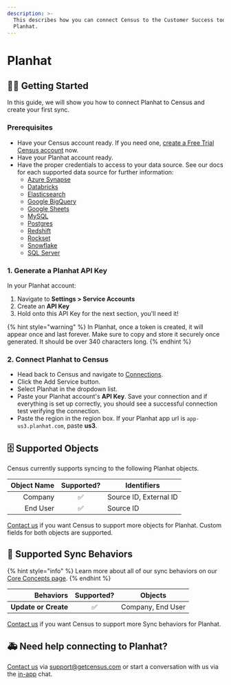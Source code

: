```yaml
---
description: >-
  This describes how you can connect Census to the Customer Success tool:
  Planhat.
---
```


# Planhat

## 🏃‍♀️ Getting Started

In this guide, we will show you how to connect Planhat to Census and create your first sync.

### Prerequisites

* Have your Census account ready. If you need one, [create a Free Trial Census account](https://app.getcensus.com/) now.
* Have your Planhat account ready.
* Have the proper credentials to access to your data source. See our docs for each supported data source for further information:
  * [Azure Synapse](../sources/azure-synapse.md)
  * [Databricks](https://docs.getcensus.com/sources/databricks)
  * [Elasticsearch](https://docs.getcensus.com/sources/elasticsearch)
  * [Google BigQuery](https://docs.getcensus.com/sources/google-bigquery)
  * [Google Sheets](https://docs.getcensus.com/sources/google-sheets)
  * [MySQL](https://docs.getcensus.com/sources/mysql)
  * [Postgres](https://docs.getcensus.com/sources/postgres)
  * [Redshift](https://docs.getcensus.com/sources/redshift)
  * [Rockset](https://docs.getcensus.com/sources/rockset)
  * [Snowflake](https://docs.getcensus.com/sources/snowflake)
  * [SQL Server](https://docs.getcensus.com/sources/sql-server)

### 1. Generate a Planhat API Key

In your Planhat account:

1. Navigate to **Settings > Service Accounts**
2. Create an **API Key**
3. Hold onto this API Key for the next section, you'll need it!

{% hint style="warning" %}
In Planhat, once a token is created, it will appear once and last forever. Make sure to copy and store it securely once generated. It should be over 340 characters long.
{% endhint %}

### 2. Connect Planhat to Census

* Head back to Census and navigate to [Connections](https://app.getcensus.com/connections).
* Click the Add Service button.
* Select Planhat in the dropdown list.
* Paste your Planhat account's **API Key**. Save your connection and if everything is set up correctly, you should see a successful connection test verifying the connection.
* Paste the region in the region box. If your Planhat app url is `app-us3.planhat.com`, paste **us3**.

## 🗄 Supported Objects

Census currently supports syncing to the following Planhat objects.

| **Object Name** | **Supported?** | **Identifiers**        |
| --------------: | :------------: | ---------------------- |
|         Company |        ✅       | Source ID, External ID |
|        End User |        ✅       | Source ID              |

[Contact us](mailto:support@getcensus.com) if you want Census to support more objects for Planhat. Custom fields for both objects are supported.

## 🔄 Supported Sync Behaviors

{% hint style="info" %}
Learn more about all of our sync behaviors on our [Core Concepts page](../basics/core-concept/#the-different-sync-behaviors).
{% endhint %}

|        **Behaviors** | **Supported?** |    **Objects**   |
| -------------------: | :------------: | :---------------: |
| **Update or Create** |        ✅       | Company, End User |

[Contact us](mailto:support@getcensus.com) if you want Census to support more Sync behaviors for Planhat.

## 🚑 Need help connecting to Planhat?

[Contact us](mailto:support@getcensus.com) via support@getcensus.com or start a conversation with us via the [in-app](https://app.getcensus.com) chat.
